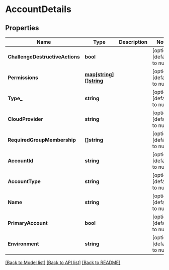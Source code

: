 # AccountDetails

## Properties
Name | Type | Description | Notes
------------ | ------------- | ------------- | -------------
**ChallengeDestructiveActions** | **bool** |  | [optional] [default to null]
**Permissions** | [**map[string][]string**](array.md) |  | [optional] [default to null]
**Type_** | **string** |  | [optional] [default to null]
**CloudProvider** | **string** |  | [optional] [default to null]
**RequiredGroupMembership** | **[]string** |  | [optional] [default to null]
**AccountId** | **string** |  | [optional] [default to null]
**AccountType** | **string** |  | [optional] [default to null]
**Name** | **string** |  | [optional] [default to null]
**PrimaryAccount** | **bool** |  | [optional] [default to null]
**Environment** | **string** |  | [optional] [default to null]

[[Back to Model list]](../README.md#documentation-for-models) [[Back to API list]](../README.md#documentation-for-api-endpoints) [[Back to README]](../README.md)


